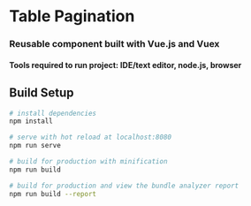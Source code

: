 # Table Pagination
### Reusable component built with Vue.js and Vuex
#### Tools required to run project: IDE/text editor, node.js, browser

## Build Setup

``` bash
# install dependencies
npm install

# serve with hot reload at localhost:8080
npm run serve

# build for production with minification
npm run build

# build for production and view the bundle analyzer report
npm run build --report
```